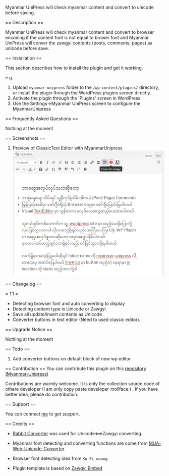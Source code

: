 

Myanmar UniPress will check myanmar content and convert to unicode before saving.

== Description ==

Myanmar UniPress will check myanmar content and convert to browser encoding if the content font is not equal to brower font and Myanmar UniPress will conver the zawgyi contents (posts, comments, pages) as unicode before save. 


== Installation ==

This section describes how to install the plugin and get it working.

e.g.

1. Upload `myanmar-unipress` folder to the `/wp-content/plugins/` directory, or install the plugin through the WordPress plugins screen directly.
2. Activate the plugin through the 'Plugins' screen in WordPress
3. Use the Settings->Myanmar UniPress screen to configure the MyanmarUnipress



== Frequently Asked Questions ==

Nothing at the moment




== Screenshots ==

1. Preview of ClassicText Editor with MyanmarUnipress
![Screenshot1](assets/screenshot-1.png "screenshot-1.png")


== Changelog ==

= 1.1 =
* Detecting browser font and auto converting to display
* Detecting content type is Unicode or Zawgyi
* Save all update/insert contents as Unicode
* Converter buttons in text editor (Need to used classic editor).

== Upgrade Notice ==

Nothing at the moment

== Todo ==

1. Add converter buttons on default block of new wp editor 


== Contribution ==
You can contribute this plugin on this  [repository (Myanmar-Unipress)](https://github.com/thixpin/Myanmar-UniPress)

Contributions are warmly welcome. It is only the collection source code of othere developer (I am only copy paste developer :trollface:) . If you have better idea, please do contribution. 




== Support ==

You can connect [me](http://fb.me/thixpin) to get support.


== Credits ==

- [Rabbit Converter](https://github.com/Rabbit-Converter/) was used for Unicode<==>Zawgyi converting.

- Myanmar font detecting and converting functions are come from [MUA-Web-Unicode-Converter](https://github.com/thixpin/MUA-Web-Unicode-Converter) 

- Browser font detecting idea from `Ko Ei maung`

- Plugin template is based on [Zawgyi Embed](https://wordpress.org/plugins/zawgyi-embed/)


